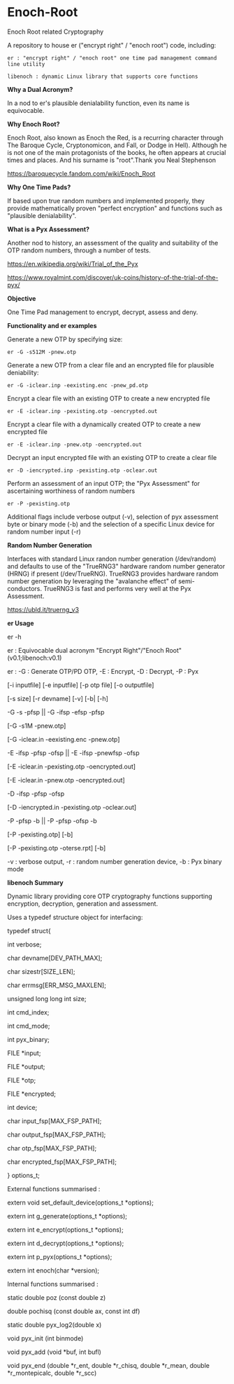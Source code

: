 # Enoch-Root
Enoch Root related Cryptography

A repository to house er ("encrypt right" / "enoch root") code, including:

	er : "encrypt right" / "enoch root" one time pad management command line utility

	libenoch : dynamic Linux library that supports core functions

**Why a Dual Acronym?**

In a nod to er's plausible denialability function, even its name is equivocable.

**Why Enoch Root?**

Enoch Root, also known as Enoch the Red, is a recurring character through The Baroque Cycle, Cryptonomicon, and Fall, or Dodge in Hell). Although he is not one of the main protagonists of the books, he often appears at crucial times and places. And his surname is "root".Thank you Neal Stephenson

https://baroquecycle.fandom.com/wiki/Enoch_Root

**Why One Time Pads?**

If based upon true random numbers and implemented properly, they provide mathematically proven "perfect encryption" and functions such as "plausible denialability".

**What is a Pyx Assessment?**

Another nod to history, an assessment of the quality and suitability of the OTP random numbers, through a number of tests.

https://en.wikipedia.org/wiki/Trial_of_the_Pyx

https://www.royalmint.com/discover/uk-coins/history-of-the-trial-of-the-pyx/

**Objective**

One Time Pad management to encrypt, decrypt, assess and deny. 

**Functionality and er examples**

Generate a new OTP by specifying size:

	er -G -s512M -pnew.otp

Generate a new OTP from a clear file and an encrypted file for plausible deniability:

	er -G -iclear.inp -eexisting.enc -pnew_pd.otp

Encrypt a clear file with an existing OTP to create a new encrypted file

	er -E -iclear.inp -pexisting.otp -oencrypted.out

Encrypt a clear file with a dynamically created OTP to create a new encrypted file

	er -E -iclear.inp -pnew.otp -oencrypted.out

Decrypt an input encrypted file with an existing OTP to create a clear file

	er -D -iencrypted.inp -pexisting.otp -oclear.out

Perform an assessment of an input OTP; the "Pyx Assessment" for ascertaining worthiness of random numbers

	er -P -pexisting.otp

Additional flags include verbose output (-v), selection of pyx assessment byte or binary mode (-b) and the selection of a specific Linux device for random number input (-r)

**Random Number Generation**

Interfaces with standard Linux randon number generation (/dev/random) and defaults to use of the "TrueRNG3" hardware random number generator (HRNG) if present (/dev/TrueRNG). TrueRNG3 provides hardware random number generation by leveraging the "avalanche effect" of semi-conductors. TrueRNG3 is fast and performs very well at the Pyx Assessment.

https://ubld.it/truerng_v3


**er Usage** 

er -h

er : Equivocable dual acronym "Encrypt Right"/"Enoch Root" (v0.1;libenoch:v0.1)

er : -G : Generate OTP/PD OTP, -E : Encrypt, -D : Decrypt, -P : Pyx

[-i inputfile] [-e inputfile] [-p otp file] [-o outputfile]

[-s size] [-r devname] [-v] [-b| [-h]


-G -s<size BKMG> -pfsp || -G -ifsp -efsp -pfsp

[-G -s1M -pnew.otp]

[-G -iclear.in -eexisting.enc -pnew.otp]


-E -ifsp -pfsp -ofsp  || -E -ifsp -pnewfsp -ofsp

[-E -iclear.in -pexisting.otp -oencrypted.out]

[-E -iclear.in -pnew.otp -oencrypted.out]


-D -ifsp -pfsp -ofsp

[-D -iencrypted.in -pexisting.otp -oclear.out]


-P -pfsp -b || -P -pfsp -ofsp -b

[-P -pexisting.otp] [-b]

[-P -pexisting.otp -oterse.rpt] [-b]


-v : verbose output, -r : random number generation device, -b : Pyx binary mode


**libenoch Summary**

Dynamic library providing core OTP cryptography functions supporting encryption, decryption, generation and assessment. 

Uses a typedef structure object for interfacing:

typedef struct{ 

int	verbose;

char 	devname[DEV_PATH_MAX];

char	sizestr[SIZE_LEN];

char	errmsg[ERR_MSG_MAXLEN];

unsigned long long int  size;

int	cmd_index;

int	cmd_mode;

int	pyx_binary;

FILE	*input;

FILE	*output;

FILE	*otp;

FILE	*encrypted;

int	device;

char	input_fsp[MAX_FSP_PATH];

char	output_fsp[MAX_FSP_PATH];

char	otp_fsp[MAX_FSP_PATH];

char	encrypted_fsp[MAX_FSP_PATH];

} options_t;


External functions summarised :

extern void set_default_device(options_t *options);

extern int g_generate(options_t *options);

extern int e_encrypt(options_t *options);

extern int d_decrypt(options_t *options);

extern int p_pyx(options_t *options);

extern int enoch(char *version);


Internal functions summarised :

static double poz (const double z)

double pochisq (const double ax, const int df)

static double pyx_log2(double x)

void pyx_init (int binmode)

void pyx_add (void *buf, int bufl)

void pyx_end (double *r_ent, double *r_chisq, double *r_mean, double *r_montepicalc, double *r_scc)

